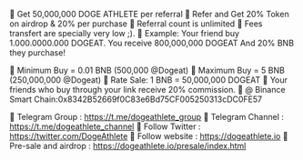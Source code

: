 🔵 Get 50,000,000 DOGE ATHLETE per referral
🔵 Refer and Get 20% Token on airdrop & 20% per purchase
🔵 Referral count is unlimited
🔵 Fees transfert are specially very low ;).
🔵 Example: Your friend buy 1.000.0000.000 DOGEAT. You receive 800,000,000 DOGEAT And  20% BNB they purchase!

🔵 Minimum Buy = 0.01 BNB (500,000 @Dogeat)
🔵 Maximum Buy = 5 BNB (250,000,000 @Dogeat)
🔵 Rate Sale: 1 BNB = 50,000,000 DOGEAT
🔵 Your friends who buy through your link receive 20% commission.
🔵 @ Binance Smart Chain:0x8342B52669f0C83e6Bd75CF005250313cDC0FE57

💠 Telegram Group : https://t.me/dogeathlete_group
💠 Telegram Channel : https://t.me/dogeathlete_channel
💠 Follow Twitter : https://twitter.com/DogeAthlete
💠 Follow website : https://dogeathlete.io
💠 Pre-sale and airdrop : https://dogeathlete.io/presale/index.html
